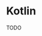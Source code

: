 # Kotlin

TODO

<!--
https://github.com/Creditas/kotlin-ddd-sample
https://github.com/VMadalin/kotlin-sample-app
-->
